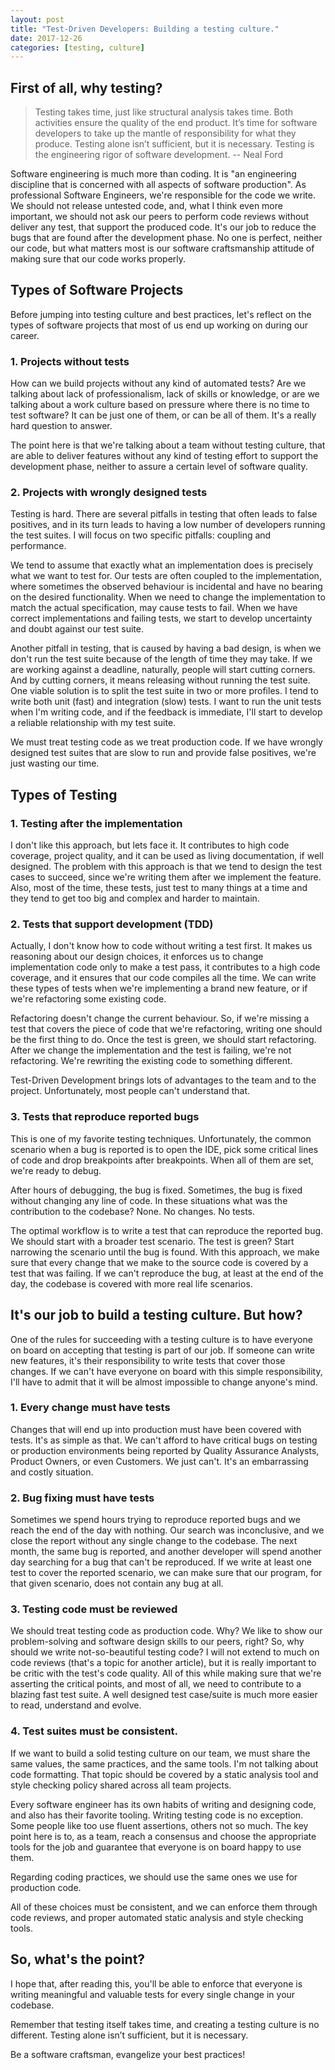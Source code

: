 ```yaml
---
layout: post
title: "Test-Driven Developers: Building a testing culture."
date: 2017-12-26
categories: [testing, culture]
---
```


## First of all, why testing?

> Testing takes time, just like structural analysis takes time. Both activities
ensure the quality of the end product. It’s time for software developers to take
up the mantle of responsibility for what they produce. Testing alone isn’t
sufficient, but it is necessary. Testing is the engineering rigor of software development. -- Neal Ford

Software engineering is much more than coding. It is "an engineering discipline
that is concerned with all aspects of software production". As professional
Software Engineers, we're responsible for the code we write. We should not
release untested code, and, what I think even more important, we should not ask
our peers to perform code reviews without deliver any test, that support the
produced code. It's our job to reduce the bugs that are found after the
development phase. No one is perfect, neither our code, but what matters most is
our software craftsmanship attitude of making sure that our code works properly.

## Types of Software Projects

Before jumping into testing culture and best practices, let's reflect on the
types of software projects that most of us end up working on during our career.

### 1. Projects without tests

How can we build projects without any kind of automated tests? Are we talking
about lack of professionalism, lack of skills or knowledge, or are we talking
about a work culture based on pressure where there is no time to test software? 
It can be just one of them, or can be all of them. It's a really hard question 
to answer.

The point here is that we're talking about a team without testing culture, that
are able to deliver features without any kind of testing effort to support the 
development phase, neither to assure a certain level of software quality.

### 2. Projects with wrongly designed tests

Testing is hard. There are several pitfalls in testing that often leads to false 
positives, and in its turn leads to having a low number of developers running
the test suites. I will focus on two specific pitfalls: coupling and performance.

We tend to assume that exactly what an implementation does is precisely what we
want to test for. Our tests are often coupled to the implementation, where
sometimes the observed behaviour is incidental and have no bearing on the
desired functionality. When we need to change the implementation to match the
actual specification, may cause tests to fail. When we have correct
implementations and failing tests, we start to develop uncertainty and doubt
against our test suite.

Another pitfall in testing, that is caused by having a bad design, is when we
don't run the test suite because of the length of time they may take. If we are 
working against a deadline, naturally, people will start cutting corners. And
by cutting corners, it means releasing without running the test suite. One
viable solution is to split the test suite in two or more profiles. I tend to
write both unit (fast) and integration (slow) tests. I want to run the unit
tests when I'm writing code, and if the feedback is immediate, I'll start to
develop a reliable relationship with my test suite.

We must treat testing code as we treat production code. If we have wrongly
designed test suites that are slow to run and provide false positives, we're 
just wasting our time.

## Types of Testing

### 1. Testing after the implementation

I don't like this approach, but lets face it. It contributes to high code
coverage, project quality, and it can be used as living documentation, if well
designed. The problem with this approach is that we tend to design the test
cases to succeed, since we're writing them after we implement the feature.
Also, most of the time, these tests, just test to many things at a time and
they tend to get too big and complex and harder to maintain.

### 2. Tests that support development (TDD)

Actually, I don't know how to code without writing a test first. It makes us
reasoning about our design choices, it enforces us to change implementation
code only to make a test pass, it contributes to a high code coverage, and it
ensures that our code compiles all the time. We can write these types of tests
when we're implementing a brand new feature, or if we're refactoring some
existing code.

Refactoring doesn't change the current behaviour. So, if we're missing a test
that covers the piece of code that we're refactoring, writing one should be the
first thing to do. Once the test is green, we should start refactoring. After
we change the implementation and the test is failing, we're not refactoring.
We're rewriting the existing code to something different.

Test-Driven Development brings lots of advantages to the team and to the
project. Unfortunately, most people can't understand that.

### 3. Tests that reproduce reported bugs

This is one of my favorite testing techniques. Unfortunately, the common
scenario when a bug is reported is to open the IDE, pick some critical lines of
code and drop breakpoints after breakpoints. When all of them are set, we're
ready to debug.

After hours of debugging, the bug is fixed. Sometimes, the bug is fixed without
changing any line of code. In these situations what was the contribution to the codebase? None. No changes. No tests.

The optimal workflow is to write a test that can reproduce the reported bug.
We should start with a broader test scenario. The test is green? Start
narrowing the scenario until the bug is found. With this approach, we make sure
that every change that we make to the source code is covered by a test that was failing. If we can't reproduce the bug, at least at the end of the day, the
codebase is covered with more real life scenarios.

## It's our job to build a testing culture. But how?

One of the rules for succeeding with a testing culture is to have everyone on
board on accepting that testing is part of our job. If someone can write new
features, it's their responsibility to write tests that cover those changes.
If we can't have everyone on board with this simple responsibility, I'll have
to admit that it will be almost impossible to change anyone's mind.

### 1. Every change must have tests

Changes that will end up into production must have been covered with tests.
It's as simple as that. We can't afford to have critical bugs on testing
or production environments being reported by Quality Assurance Analysts,
Product Owners, or even Customers. We just can't. It's an embarrassing and
costly situation.

### 2. Bug fixing must have tests

Sometimes we spend hours trying to reproduce reported bugs and we reach the
end of the day with nothing. Our search was inconclusive, and we close the
report without any single change to the codebase. The next month, the same
bug is reported, and another developer will spend another day searching for
a bug that can't be reproduced. If we write at least one test to cover the
reported scenario, we can make sure that our program, for that given scenario,
does not contain any bug at all.

### 3. Testing code must be reviewed

We should treat testing code as production code. Why? We like to show our
problem-solving and software design skills to our peers, right? So, why should
we write not-so-beautiful testing code? I will not extend to much on code
reviews (that's a topic for another article), but it is really important to be
critic with the test's code quality. All of this while making sure that we're
asserting the critical points, and most of all, we need to contribute to a
blazing fast test suite. A well designed test case/suite is much more easier to
read, understand and evolve.

### 4. Test suites must be consistent.

If we want to build a solid testing culture on our team, we must share the same
values, the same practices, and the same tools. I'm not talking about code
formatting. That topic should be covered by a static analysis tool and style 
checking policy shared across all team projects.

Every software engineer has its own habits of writing and designing code,
and also has their favorite tooling. Writing testing code is no exception.
Some people like too use fluent assertions, others not so much. The key point
here is to, as a team, reach a consensus and choose the appropriate tools for 
the job and guarantee that everyone is on board happy to use them.

Regarding coding practices, we should use the same ones we use for production
code.

All of these choices must be consistent, and we can enforce them through
code reviews, and proper automated static analysis and style checking tools.

## So, what's the point?

I hope that, after reading this, you'll be able to enforce that everyone is
writing meaningful and valuable tests for every single change in your codebase.

Remember that testing itself takes time, and creating a testing culture is no
different. Testing alone isn’t sufficient, but it is necessary.

Be a software craftsman, evangelize your best practices!
